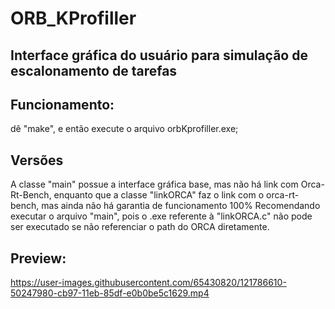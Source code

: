 # ORB_KProfiller

## Interface gráfica do usuário para simulação de escalonamento de tarefas
## Funcionamento: 
dê "make", e então execute o arquivo orbKprofiller.exe; 
## Versões
A classe "main" possue a interface gráfica base, mas não há link com Orca-Rt-Bench, enquanto que a classe "linkORCA" faz o link com o orca-rt-bench, mas ainda não há garantia de funcionamento 100%
Recomendando executar o arquivo "main", pois o .exe referente à "linkORCA.c" não pode ser executado se não referenciar o path do ORCA diretamente.
## Preview:  
https://user-images.githubusercontent.com/65430820/121786610-50247980-cb97-11eb-85df-e0b0be5c1629.mp4



